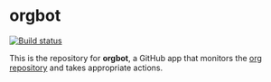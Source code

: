 # orgbot

[![Build status](https://badge.buildkite.com/86b4f23f2c630404c9865d5a27329e16b7d4ce4f5054b8cd2f.svg?branch=master)](https://buildkite.com/seek/orgbot)

This is the repository for **orgbot**, a GitHub app that monitors the [org repository](https://github.com/SEEK-Jobs/org)
and takes appropriate actions.
